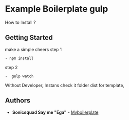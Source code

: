 # Example Boilerplate gulp

How to Install ?

## Getting Started
make a simple cheers 
step 1 
```
- npm install

```
step 2 
```
-  gulp watch 

```

Without Developer, 
Instans check it folder dist for template,
 
 ## Authors
 * **Sonicsquad  Say me "Ega"** -  [Myboilerplate](https://github.com/egaSonicsquad/exampleload)